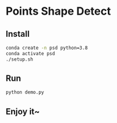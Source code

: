 # Points Shape Detect

## Install

```bash
conda create -n psd python=3.8
conda activate psd
./setup.sh
```

## Run

```bash
python demo.py
```

## Enjoy it~

